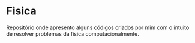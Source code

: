 # Fisica
Repositório onde apresento alguns códigos criados por mim com o intuito de resolver problemas da física computacionalmente.
